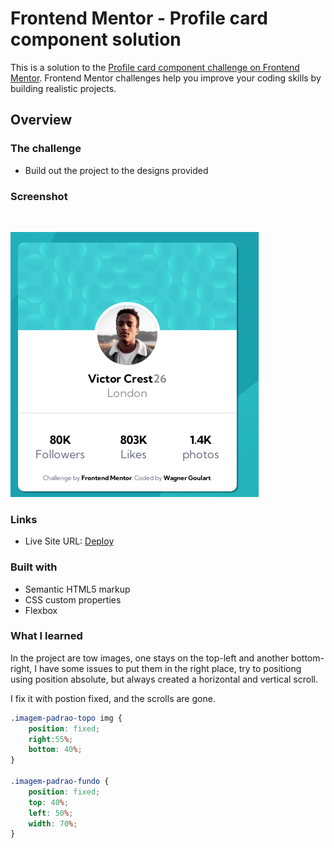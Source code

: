 # Frontend Mentor - Profile card component solution

This is a solution to the [Profile card component challenge on Frontend Mentor](https://www.frontendmentor.io/challenges/profile-card-component-cfArpWshJ). Frontend Mentor challenges help you improve your coding skills by building realistic projects. 

## Overview

### The challenge

- Build out the project to the designs provided

### Screenshot
<br>

![](./images/screenshot.PNG)


### Links

- Live Site URL: [Deploy](https://wagner-goulart.github.io/profile-card-component-main/)

### Built with

- Semantic HTML5 markup
- CSS custom properties
- Flexbox

### What I learned

In the project are tow images, one stays on the top-left and another bottom-right,
I have some issues to put them in the right place, try to positiong using position absolute, but always created a horizontal and vertical scroll.

I fix it with postion fixed, and the scrolls are gone.

```css
.imagem-padrao-topo img {
    position: fixed;
    right:55%;
    bottom: 40%;
}

.imagem-padrao-fundo {
    position: fixed;
    top: 40%;
    left: 50%;
    width: 70%;
}

